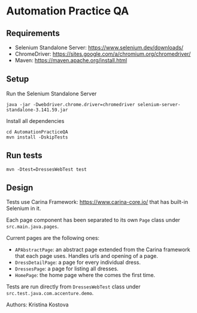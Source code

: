 # Automation Practice QA

## Requirements
- Selenium Standalone Server: https://www.selenium.dev/downloads/
- ChromeDriver: https://sites.google.com/a/chromium.org/chromedriver/
- Maven: https://maven.apache.org/install.html

## Setup

Run the Selenium Standalone Server

```
java -jar -Dwebdriver.chrome.driver=chromedriver selenium-server-standalone-3.141.59.jar
```


Install all dependencies

```
cd AutomationPracticeQA
mvn install -DskipTests
```


## Run tests
```
mvn -Dtest=DressesWebTest test
```


## Design
Tests use Carina Framework: https://www.carina-core.io/ that has built-in Selenium in it.

Each page component has been separated to its own `Page` class under `src.main.java.pages`.

Current pages are the following ones:
- `APAbstractPage`: an abstract page extended from the Carina framework that each page uses. Handles urls and opening of a page.
- `DressDetailPage`: a page for every individual dress.
- `DressesPage`: a page for listing all dresses.
- `HomePage`: the home page where the comes the first time.

Tests are run directly from `DressesWebTest` class under `src.test.java.com.accenture.demo`.

Authors: Kristina Kostova